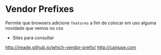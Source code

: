 # Vendor Prefixes

Permite que browsers adicione `features` a fim de colocar em uso alguma novidade que vemos no css


* Sites para consultar

http://ireade.github.io/which-vendor-prefix/
http://caniuse.com